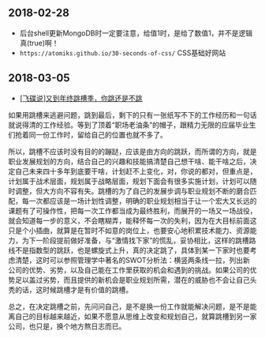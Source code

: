 ## 2018-02-28

- 后台shell更新MongoDB时一定要注意，给值1时，是给了数值1，并不是逻辑真(true)啊！
- `https://atomiks.github.io/30-seconds-of-css/` CSS基础好网站

## 2018-03-05

- [[飞碟说]又到年终跳槽季，你跳还是不跳](http://www.feidieshuo.com/media/play/5141)

如果用跳槽来逃避问题，跳到最后，剩下的只有一张纸写不下的工作经历和一句话就说得清的工作经验。等到了顶着“职场老油条”的帽子，跟精力无限的应届毕业生们抢着同一份工作时，留给自己的位置也就不多了。
  
所以，跳槽不应该时没有目的的蹦跶，应该是由方向的跳跃，而所谓的方向，就是职业发展规划的方向，结合自己的兴趣和技能搞清楚自己想干啥、能干啥之后，决定自己未来四十多年到底要干啥，计划赶不上变化，对，你说的都对，但重点是，计划属于战术层面，规划属于战略层面，规划下面会有很多实施计划，计划可以随时调整，但大方向不容有失。跳槽的为了自己的发展步调与职业规划不断的磨合匹配，每一次都应该是一场计划性调整，明确的职业规划相当于让一个宏大又长远的课题有了可操作性，把每一次工作都当成为最终胜利，而展开的一场又一场战役，就会知道每一步的意义，不会瞎糊弄，能释怀每一次的失利，因为在大目标前面这只是个小插曲，就算是在暂时不如意的岗位上，也要安心地积累技术能力、资源能力，为下一阶段提前做好准备，与“激情找下家”的慌乱，妥协相比，这样的跳槽路线不是指数型的跳跃，也是螺旋式上升，真的决定跳了，具体到某一下家时也要考虑清楚，这时可以参照管理学中著名的SWOT分析法：横竖两条线一拉，列出新公司的优势、劣势，以及自己能在工作里获取的机会和遇到的挑战。如果公司的优势足以盖过劣势，而且提供的新机会是职业规划所需，潜在的威胁也不会让自己头秃的话，这时候跳槽才是有价值的跳槽。

总之，在决定跳槽之前，先问问自己，是不是换一份工作就能解决问题，是不是能离自己的目标越来越近，如果不愿意从思维上改变和规划自己，就算跳槽到另一家公司，也只是，换个地方熬日志而已。
